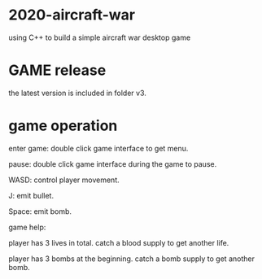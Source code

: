 # 2020-aircraft-war
using C++ to build a simple aircraft war desktop game
# GAME release
the latest version is included in folder v3.
# game operation
enter game: double click game interface to get menu.

pause: double click game interface during the game to pause.

WASD: control player movement.

J: emit bullet.

Space: emit bomb.

game help:

player has 3 lives in total. catch a blood supply to get another life.

player has 3 bombs at the beginning. catch a bomb supply to get another bomb.
